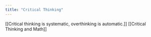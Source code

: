 ```yaml
---
title: "Critical Thinking"
---
```


[[Critical thinking is systematic, overthinking is automatic.]]
[[Critical Thinking and Math]]